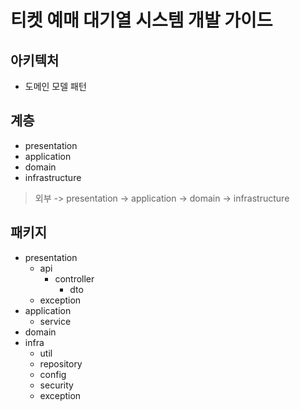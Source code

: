 # 티켓 예매 대기열 시스템 개발 가이드

## 아키텍처
- 도메인 모델 패턴

## 계층
- presentation
- application
- domain
- infrastructure

> 외부 -> presentation -> application -> domain -> infrastructure 

## 패키지
- presentation
  - api
    - controller
      - dto
  - exception
- application
  - service
- domain
- infra
  - util
  - repository
  - config
  - security
  - exception 